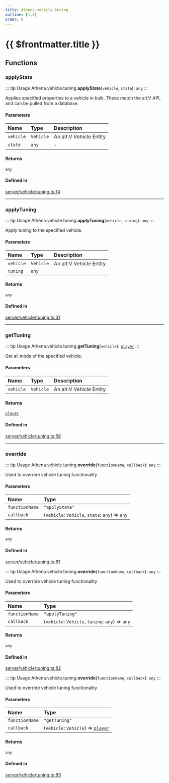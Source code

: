 ```yaml
---
title: Athena.vehicle.tuning
outline: [1,3]
order: 0
---
```


# {{ $frontmatter.title }}


## Functions

### applyState

::: tip Usage
Athena.vehicle.tuning.**applyState**(`vehicle`, `state`): `any`
:::

Applies specified properties to a vehicle in bulk.
These match the alt:V API, and can be pulled from a database.

#### Parameters

| Name | Type | Description |
| :------ | :------ | :------ |
| `vehicle` | `Vehicle` | An alt:V Vehicle Entity |
| `state` | `any` | - |

#### Returns

`any`

#### Defined in

[server/vehicle/tuning.ts:14](https://github.com/Stuyk/altv-athena/blob/9e819c0/src/core/server/vehicle/tuning.ts#L14)

___

### applyTuning

::: tip Usage
Athena.vehicle.tuning.**applyTuning**(`vehicle`, `tuning`): `any`
:::

Apply tuning to the specified vehicle.

#### Parameters

| Name | Type | Description |
| :------ | :------ | :------ |
| `vehicle` | `Vehicle` | An alt:V Vehicle Entity |
| `tuning` | `any` |  |

#### Returns

`any`

#### Defined in

[server/vehicle/tuning.ts:31](https://github.com/Stuyk/altv-athena/blob/9e819c0/src/core/server/vehicle/tuning.ts#L31)

___

### getTuning

::: tip Usage
Athena.vehicle.tuning.**getTuning**(`vehicle`): [`player`](server_config.md#player)
:::

Get all mods of the specified vehicle.

#### Parameters

| Name | Type | Description |
| :------ | :------ | :------ |
| `vehicle` | `Vehicle` | An alt:V Vehicle Entity |

#### Returns

[`player`](server_config.md#player)

#### Defined in

[server/vehicle/tuning.ts:58](https://github.com/Stuyk/altv-athena/blob/9e819c0/src/core/server/vehicle/tuning.ts#L58)

___

### override

::: tip Usage
Athena.vehicle.tuning.**override**(`functionName`, `callback`): `any`
:::

Used to override vehicle tuning functionality

#### Parameters

| Name | Type |
| :------ | :------ |
| `functionName` | ``"applyState"`` |
| `callback` | (`vehicle`: `Vehicle`, `state`: `any`) => `any` |

#### Returns

`any`

#### Defined in

[server/vehicle/tuning.ts:81](https://github.com/Stuyk/altv-athena/blob/9e819c0/src/core/server/vehicle/tuning.ts#L81)

::: tip Usage
Athena.vehicle.tuning.**override**(`functionName`, `callback`): `any`
:::

Used to override vehicle tuning functionality

#### Parameters

| Name | Type |
| :------ | :------ |
| `functionName` | ``"applyTuning"`` |
| `callback` | (`vehicle`: `Vehicle`, `tuning`: `any`) => `any` |

#### Returns

`any`

#### Defined in

[server/vehicle/tuning.ts:82](https://github.com/Stuyk/altv-athena/blob/9e819c0/src/core/server/vehicle/tuning.ts#L82)

::: tip Usage
Athena.vehicle.tuning.**override**(`functionName`, `callback`): `any`
:::

Used to override vehicle tuning functionality

#### Parameters

| Name | Type |
| :------ | :------ |
| `functionName` | ``"getTuning"`` |
| `callback` | (`vehicle`: `Vehicle`) => [`player`](server_config.md#player) |

#### Returns

`any`

#### Defined in

[server/vehicle/tuning.ts:83](https://github.com/Stuyk/altv-athena/blob/9e819c0/src/core/server/vehicle/tuning.ts#L83)
